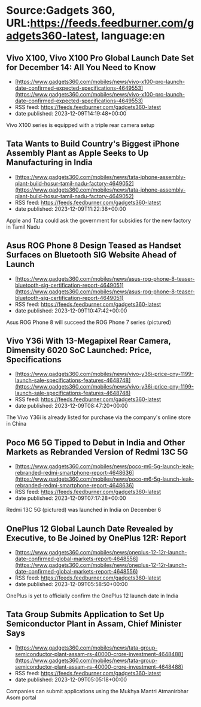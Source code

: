 # Source:Gadgets 360, URL:https://feeds.feedburner.com/gadgets360-latest, language:en

## Vivo X100, Vivo X100 Pro Global Launch Date Set for December 14: All You Need to Know
 - [https://www.gadgets360.com/mobiles/news/vivo-x100-pro-launch-date-confirmed-expected-specifications-4649553](https://www.gadgets360.com/mobiles/news/vivo-x100-pro-launch-date-confirmed-expected-specifications-4649553)
 - RSS feed: https://feeds.feedburner.com/gadgets360-latest
 - date published: 2023-12-09T14:19:48+00:00

Vivo X100 series is equipped with a triple rear camera setup

## Tata Wants to Build Country's Biggest iPhone Assembly Plant as Apple Seeks to Up Manufacturing in India
 - [https://www.gadgets360.com/mobiles/news/tata-iphone-assembly-plant-build-hosur-tamil-nadu-factory-4649052](https://www.gadgets360.com/mobiles/news/tata-iphone-assembly-plant-build-hosur-tamil-nadu-factory-4649052)
 - RSS feed: https://feeds.feedburner.com/gadgets360-latest
 - date published: 2023-12-09T11:22:38+00:00

Apple and Tata could ask the government for subsidies for the new factory in Tamil Nadu

## Asus ROG Phone 8 Design Teased as Handset Surfaces on Bluetooth SIG Website Ahead of Launch
 - [https://www.gadgets360.com/mobiles/news/asus-rog-phone-8-teaser-bluetooth-sig-certification-report-4649051](https://www.gadgets360.com/mobiles/news/asus-rog-phone-8-teaser-bluetooth-sig-certification-report-4649051)
 - RSS feed: https://feeds.feedburner.com/gadgets360-latest
 - date published: 2023-12-09T10:47:42+00:00

Asus ROG Phone 8 will succeed the ROG Phone 7 series (pictured)

## Vivo Y36i With 13-Megapixel Rear Camera, Dimensity 6020 SoC Launched: Price, Specifications
 - [https://www.gadgets360.com/mobiles/news/vivo-y36i-price-cny-1199-launch-sale-specifications-features-4648748](https://www.gadgets360.com/mobiles/news/vivo-y36i-price-cny-1199-launch-sale-specifications-features-4648748)
 - RSS feed: https://feeds.feedburner.com/gadgets360-latest
 - date published: 2023-12-09T08:47:20+00:00

The Vivo Y36i is already listed for purchase via the company's online store in China

## Poco M6 5G Tipped to Debut in India and Other Markets as Rebranded Version of Redmi 13C 5G
 - [https://www.gadgets360.com/mobiles/news/poco-m6-5g-launch-leak-rebranded-redmi-smartphone-report-4648636](https://www.gadgets360.com/mobiles/news/poco-m6-5g-launch-leak-rebranded-redmi-smartphone-report-4648636)
 - RSS feed: https://feeds.feedburner.com/gadgets360-latest
 - date published: 2023-12-09T07:17:28+00:00

Redmi 13C 5G (pictured) was launched in India on December 6

## OnePlus 12 Global Launch Date Revealed by Executive, to Be Joined by OnePlus 12R: Report
 - [https://www.gadgets360.com/mobiles/news/oneplus-12-12r-launch-date-confirmed-global-markets-report-4648556](https://www.gadgets360.com/mobiles/news/oneplus-12-12r-launch-date-confirmed-global-markets-report-4648556)
 - RSS feed: https://feeds.feedburner.com/gadgets360-latest
 - date published: 2023-12-09T05:58:50+00:00

OnePlus is yet to officially confirm the OnePlus 12 launch date in India

## Tata Group Submits Application to Set Up Semiconductor Plant in Assam, Chief Minister Says
 - [https://www.gadgets360.com/mobiles/news/tata-group-semiconductor-plant-assam-rs-40000-crore-investment-4648488](https://www.gadgets360.com/mobiles/news/tata-group-semiconductor-plant-assam-rs-40000-crore-investment-4648488)
 - RSS feed: https://feeds.feedburner.com/gadgets360-latest
 - date published: 2023-12-09T05:05:18+00:00

Companies can submit applications using the Mukhya Mantri Atmanirbhar Asom portal


